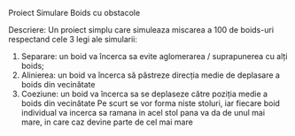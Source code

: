 Proiect Simulare Boids cu obstacole

Descriere:
Un proiect simplu care simuleaza miscarea a 100 de boids-uri respectand cele 3 legi ale simularii:
1) Separare: un boid va încerca sa evite aglomerarea / suprapunerea cu alți boids;
2) Alinierea: un boid va încerca să păstreze direcția medie de deplasare a boids din vecinătate
3) Coeziune: un boid va încerca sa se deplaseze către poziția medie a boids din vecinătate
Pe scurt se vor forma niste stoluri, iar fiecare boid individual va incerca sa ramana in acel stol pana va da de unul mai mare, in care caz devine parte de cel mai mare
